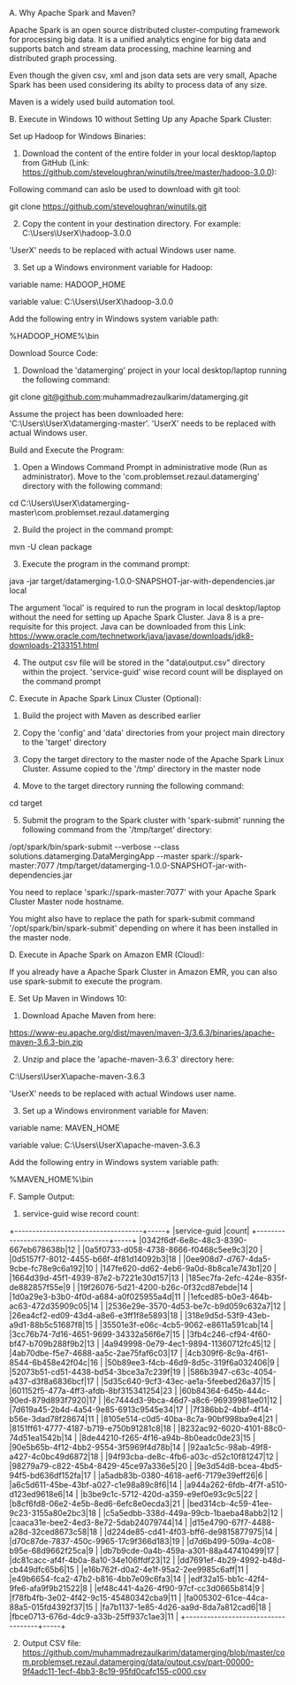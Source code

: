 
A. Why Apache Spark and Maven?

Apache Spark is an open source distributed cluster-computing framework for processing big data. It is a unified analytics engine for big data and supports batch and stream data processing, machine learning and distributed graph processing. 

Even though the given csv, xml and json data sets are very small, Apache Spark has been used considering its abilty to process data of any size.

Maven is a widely used build automation tool.

B. Execute in Windows 10 without Setting Up any Apache Spark Cluster:

Set up Hadoop for Windows Binaries:

1. Download the content of the entire folder in your local desktop/laptop from GitHub (Link: https://github.com/steveloughran/winutils/tree/master/hadoop-3.0.0):

Following command can aslo be used to download with git tool:

git clone https://github.com/steveloughran/winutils.git


2. Copy the content in your destination directory. For example: C:\Users\UserX\hadoop-3.0.0

'UserX' needs to be replaced with actual Windows user name.

3. Set up a Windows environment variable for Hadoop:

variable name: HADOOP_HOME

variable value: C:\Users\UserX\hadoop-3.0.0

Add the following entry in Windows system variable path:

%HADOOP_HOME%\bin


Download Source Code:

1. Download the 'datamerging' project in your local desktop/laptop running the following command:

git clone git@github.com:muhammadrezaulkarim/datamerging.git

Assume the project has been downloaded here: 'C:\Users\UserX\datamerging-master'. 'UserX' needs to be replaced with actual Windows user.


Build and Execute the Program:

1. Open a Windows Command Prompt in administrative mode (Run as administrator). Move to the 'com.problemset.rezaul.datamerging' directory with the following command:

cd C:\Users\UserX\datamerging-master\com.problemset.rezaul.datamerging


2. Build the project in the command prompt:

mvn -U clean package

3. Execute the program in the command prompt:

java -jar target/datamerging-1.0.0-SNAPSHOT-jar-with-dependencies.jar local

The argument 'local' is required to run the program in local desktop/laptop without the need for setting up Apache Spark Cluster. Java 8 is a pre-requisite for this project. Java can be downloaded from this Link: https://www.oracle.com/technetwork/java/javase/downloads/jdk8-downloads-2133151.html

4. The output csv file will be stored in the "data\output.csv" directory within the project. 'service-guid' wise record count will be displayed on the command prompt


C. Execute in Apache Spark Linux Cluster (Optional):

1. Build the project with Maven as described earlier

2. Copy the 'config' and 'data' directories from your project main directory to the 'target' directory

3. Copy the target directory to the master node of the Apache Spark Linux Cluster. Assume copied to the '/tmp' directory in the master node

4. Move to the target directory running the following command:

cd target

5. Submit the program to the Spark cluster with 'spark-submit' running the following command from the '/tmp/target' directory:

/opt/spark/bin/spark-submit --verbose --class solutions.datamerging.DataMergingApp --master spark://spark-master:7077 /tmp/target/datamerging-1.0.0-SNAPSHOT-jar-with-dependencies.jar

You need to replace 'spark://spark-master:7077' with your Apache Spark Cluster Master node hostname. 

You might also have to replace the path for spark-submit command '/opt/spark/bin/spark-submit' depending on where it has been installed in the master node.


D. Execute in Apache Spark on Amazon EMR (Cloud):

If you already have a Apache Spark Cluster in Amazon EMR, you can also use spark-submit to execute the program.


E. Set Up Maven in Windows 10:

1. Download Apache Maven from here:

https://www-eu.apache.org/dist/maven/maven-3/3.6.3/binaries/apache-maven-3.6.3-bin.zip

2. Unzip and place the 'apache-maven-3.6.3' directory here:

C:\Users\UserX\apache-maven-3.6.3

'UserX' needs to be replaced with actual Windows user name.

3. Set up a Windows environment variable for Maven:

variable name: MAVEN_HOME

variable value: C:\Users\UserX\apache-maven-3.6.3

Add the following entry in Windows system variable path:

%MAVEN_HOME%\bin


F. Sample Output:

1. service-guid wise record count:   

+------------------------------------+-----+
|service-guid                        |count|
+------------------------------------+-----+
|0342f6df-6e8c-48c3-8390-667eb678638b|12   |
|0a5f0733-d058-4738-8666-f0468c5ee9c3|20   |
|0d5157f7-8012-4455-b66f-4f81d14092b3|18   |
|0ee908d7-d767-4da5-9cbe-fc78e9c6a192|10   |
|147fe620-dd62-4eb6-9a0d-8b8ca1e743b1|20   |
|1664d39d-45f1-4939-87e2-b7221e30d157|13   |
|185ec7fa-2efc-424e-835f-de882857f55e|9    |
|19f26076-5d21-4200-b26c-0f32cd87ebde|14   |
|1d0a29e3-b3b0-4f0d-a684-a0f025955a4d|11   |
|1efced85-b0e3-464b-ac63-472d35909c05|14   |
|2536e29e-3570-4d53-be7c-b9d059c632a7|12   |
|26ea4cf2-ed09-43d4-a8e6-e3ff1f8e5893|18   |
|318e9d5d-53f9-43eb-a9d1-88b5c51687f8|15   |
|35501e3f-e06c-4cb5-9062-e8611a591cab|14   |
|3cc76b74-7d16-4651-9699-34332a56f6e7|15   |
|3fb4c246-cf94-4f60-bf47-b709b288f9b2|13   |
|4a949998-0e79-4ec1-9894-11360712fc45|12   |
|4ab70dbe-f5e7-4688-aa5c-2ae75faf6c03|17   |
|4cb309f6-8c9a-4f61-8544-6b458e42f04c|16   |
|50b89ee3-f4cb-46d9-8d5c-319f6a032406|9    |
|52073b51-cd51-4438-bd54-3bce3a7c239f|19   |
|586b3947-c63c-4054-a437-d3f8a6836bcf|17   |
|5d35c640-9cf3-43ec-ae1a-5feebed26a37|15   |
|601152f5-477a-4ff3-afdb-8bf315341254|23   |
|60b84364-645b-444c-90ed-879d893f7920|17   |
|6c7444d3-9bca-46d7-a8c6-96939981ae01|12   |
|7d619a45-2b4d-4a54-9e85-6913c9545e34|17   |
|7f386bb2-4bbf-4f14-b56e-3dad78f28674|11   |
|8105e514-c0d5-40ba-8c7a-90bf998ba9e4|21   |
|8151ff61-4777-4187-b719-e750b91281c8|18   |
|8232ac92-6020-4101-88c0-74d51ea1542b|14   |
|8de44210-f265-4f16-a94b-8b0eadc0de23|15   |
|90e5b65b-4f12-4bb2-9554-3f5969f4d78b|14   |
|92aa1c5c-98ab-49f8-a427-4c0bc49d6872|18   |
|94f93cba-de8c-4fb6-a03c-d52c10f81247|12   |
|98279a79-c822-45b4-8429-45ce97a336e5|20   |
|9e3d54d8-bcea-4bd5-94f5-bd636df152fa|17   |
|a5adb83b-0380-4618-aef6-7179e39eff26|6    |
|a6c5d611-45be-43bf-a027-c1e98a89c8f6|14   |
|a944a262-6fdb-4f7f-a510-d123ed9618e6|14   |
|b3be9c1c-5712-420d-a359-e9ef0e93c9c5|22   |
|b8cf6fd8-06e2-4e5b-8ed6-6efc8e0ecda3|21   |
|bed314cb-4c59-41ee-9c23-3155a80e2bc3|18   |
|c5a5edbb-338d-449a-99cb-1baeba48abb2|12   |
|caaca31e-bee2-4ed3-8e72-5dab24079744|14   |
|d15e4790-67f7-4488-a28d-32ced8673c58|18   |
|d224de85-cd41-4f03-bff6-de9815877975|14   |
|d70c87de-7837-450c-9965-17c9f366d183|19   |
|d7d6b499-509a-4c08-b95e-68d9662f25ca|9    |
|db7b9cde-0a4b-459a-a301-88a447410499|17   |
|dc81cacc-af4f-4b0a-8a10-34e106ffdf23|12   |
|dd7691ef-4b29-4992-b48d-cb449dfc65b6|15   |
|e16b762f-d0a2-4e1f-95a2-2ee9985c6aff|11   |
|e49b6654-fca2-47b2-b816-4bb7e09c6fa3|14   |
|edf32a15-bb1c-42f4-9fe6-afa9f9b21522|8    |
|ef48c441-4a26-4f90-97cf-cc3d0665b814|9    |
|f78fb4fb-3e02-4f42-9c15-45480342cba9|11   |
|fa005302-61ce-44ca-88a5-015fd4392f37|15   |
|fa7b1137-1e85-4d26-aa9d-8da7a812cad6|18   |
|fbce0713-676d-4dc9-a33b-25ff937c1ae3|11   |
+------------------------------------+-----+

2. Output CSV file:
https://github.com/muhammadrezaulkarim/datamerging/blob/master/com.problemset.rezaul.datamerging/data/output.csv/part-00000-9f4adc11-1ecf-4bb3-8c19-95fd0cafc155-c000.csv
